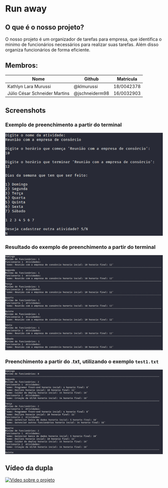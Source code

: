 # Run away

## O que é o nosso projeto?

O nosso projeto é um organizador de tarefas para empresa, que identifica o minimo de funcionários necessários para realizar suas tarefas. Além disso organiza funcionários de forma eficiente.

## Membros:

| Nome                          | Github         | Matrícula  |
| ----------------------------- | -------------- | ---------- |
| Kathlyn Lara Murussi          | @klmurussi     | 18/0042378 |
| Júlio César Schneider Martins | @jschneiderm98 | 16/0032903 |

## Screenshots

### Exemplo de preenchimento a partir do terminal

![Preenchimento Manual no Terminal](images/ex.png)

### Resultado do exemplo de preenchimento a partir do terminal

![Resultado preenchimento manual](images/resultEx.png)

### Preenchimento a partir do .txt, utilizando o exemplo `test1.txt`

![Exemplo utilizando o .txt](images/test2.png)

## Vídeo da dupla


[![Video sobre o projeto](https://img.youtube.com/vi/w0-7ORw6Q8g/0.jpg)](https://youtu.be/w0-7ORw6Q8g)